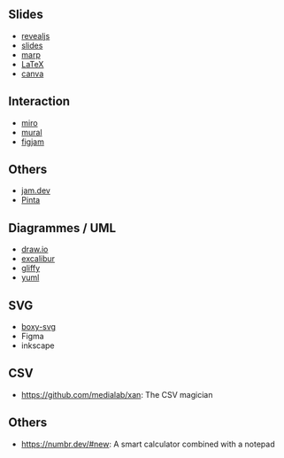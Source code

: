 ## Slides

- [revealjs](https://revealjs.com/)
- [slides](https://slides.com/)
- [marp](https://marp.app/)
- [LaTeX](https://www.latex-project.org/)
- [canva](https://www.canva.com/fr_fr/)

## Interaction

- [miro](https://miro.com/fr/)
- [mural](https://www.mural.co/)
- [figjam](https://www.figma.com/fr/figjam/)

## Others

- [jam.dev](https://jam.dev/)
- [Pinta](https://www.pinta-project.com/)

## Diagrammes / UML

- [draw.io](https://app.diagrams.net/)
- [excalibur](https://excalidraw.com/)
- [gliffy](https://go.gliffy.com/go/html5/launch)
- [yuml](https://yuml.me/diagram/scruffy/class/draw)


## SVG

- [boxy-svg](https://boxy-svg.com/app)
- Figma
- inkscape

## CSV

- https://github.com/medialab/xan: The CSV magician

## Others

- https://numbr.dev/#new: A smart calculator combined with a notepad

